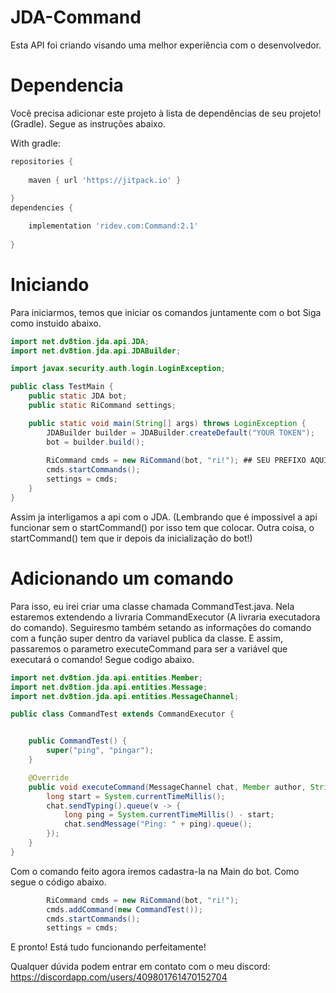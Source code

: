 # JDA-Command
 Esta API foi criando visando uma melhor experiência com o desenvolvedor.

# Dependencia

 Você precisa adicionar este projeto à lista de dependências de seu projeto! (Gradle).
 Segue as instruções abaixo.


With gradle:
```groovy
repositories {
		
	maven { url 'https://jitpack.io' }
   
}
dependencies {

    implementation 'ridev.com:Command:2.1'
    
}
```


# Iniciando

 Para iniciarmos, temos que iniciar os comandos juntamente com o bot
 Siga como instuido abaixo.

```java
import net.dv8tion.jda.api.JDA;
import net.dv8tion.jda.api.JDABuilder;

import javax.security.auth.login.LoginException;

public class TestMain {
    public static JDA bot;
    public static RiCommand settings;

    public static void main(String[] args) throws LoginException {
        JDABuilder builder = JDABuilder.createDefault("YOUR TOKEN");
        bot = builder.build(); 
                                                                              
        RiCommand cmds = new RiCommand(bot, "ri!"); ## SEU PREFIXO AQUI 
        cmds.startCommands();
        settings = cmds;
    }
}
```

 Assim ja interligamos a api com o JDA. (Lembrando que é impossivel a api funcionar sem o startCommand() por isso tem que colocar. Outra coisa, o startCommand() tem que ir depois da inicialização do bot!)


# Adicionando um comando

 Para isso, eu irei criar uma classe chamada CommandTest.java.
 Nela estaremos extendendo a livraria CommandExecutor (A livraria executadora do comando).
 Seguiresmo também setando as informações do comando com a função super dentro da variavel publica da classe. 
 E assim, passaremos o parametro executeCommand para ser a variável que executará o comando!
 Segue codigo abaixo.

```java
import net.dv8tion.jda.api.entities.Member;
import net.dv8tion.jda.api.entities.Message;
import net.dv8tion.jda.api.entities.MessageChannel;

public class CommandTest extends CommandExecutor {


    public CommandTest() {
        super("ping", "pingar");
    }

    @Override
    public void executeCommand(MessageChannel chat, Member author, String[] args, Message message) {
        long start = System.currentTimeMillis();
        chat.sendTyping().queue(v -> {
            long ping = System.currentTimeMillis() - start;
            chat.sendMessage("Ping: " + ping).queue();
        });
    }
}
```

 Com o comando feito agora iremos cadastra-la na Main do bot.
 Como segue o código abaixo.

```java
        RiCommand cmds = new RiCommand(bot, "ri!");
        cmds.addCommand(new CommandTest());
        cmds.startCommands();
        settings = cmds;
```

 E pronto! Está tudo funcionando perfeitamente!

 Qualquer dúvida podem entrar em contato com o meu discord: https://discordapp.com/users/409801761470152704
